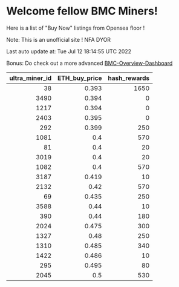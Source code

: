 # Welcome fellow BMC Miners!
Here is a list of "Buy Now" listings from Opensea floor !

Note: This is an unofficial site ! NFA DYOR

Last auto update at: Tue Jul 12 18:14:55 UTC 2022

Bonus: Do check out a more advanced [BMC-Overview-Dashboard](https://dune.com/defifunk/BMC-Overview-Dashboard)


|   ultra_miner_id |   ETH_buy_price |   hash_rewards |
|-----------------:|----------------:|---------------:|
|               38 |           0.393 |           1650 |
|             3490 |           0.394 |              0 |
|             1217 |           0.394 |              0 |
|             2403 |           0.395 |              0 |
|              292 |           0.399 |            250 |
|             1081 |           0.4   |            570 |
|               81 |           0.4   |             20 |
|             3019 |           0.4   |             20 |
|             1082 |           0.4   |            570 |
|             3187 |           0.419 |             10 |
|             2132 |           0.42  |            570 |
|               69 |           0.435 |            250 |
|             3588 |           0.44  |             10 |
|              390 |           0.44  |            180 |
|             2024 |           0.475 |            300 |
|             1327 |           0.48  |            250 |
|             1310 |           0.485 |            340 |
|             1422 |           0.486 |             10 |
|              295 |           0.495 |             80 |
|             2045 |           0.5   |            530 |